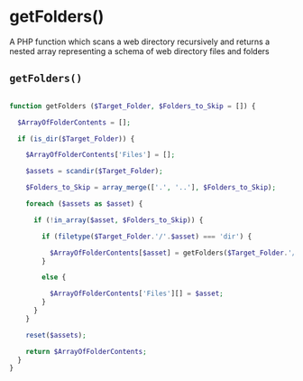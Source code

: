 # getFolders()
A PHP function which scans a web directory recursively and returns a nested array representing a schema of web directory files and folders

## `getFolders()`

```php

function getFolders ($Target_Folder, $Folders_to_Skip = []) {

  $ArrayOfFolderContents = [];

  if (is_dir($Target_Folder)) {

    $ArrayOfFolderContents['Files'] = [];

    $assets = scandir($Target_Folder);

    $Folders_to_Skip = array_merge(['.', '..'], $Folders_to_Skip);

    foreach ($assets as $asset) {

      if (!in_array($asset, $Folders_to_Skip)) {

        if (filetype($Target_Folder.'/'.$asset) === 'dir') {

          $ArrayOfFolderContents[$asset] = getFolders($Target_Folder.'/'.$asset);
        }

        else {

          $ArrayOfFolderContents['Files'][] = $asset;
        }
      }
    }

    reset($assets);

    return $ArrayOfFolderContents;
  }
}

```
